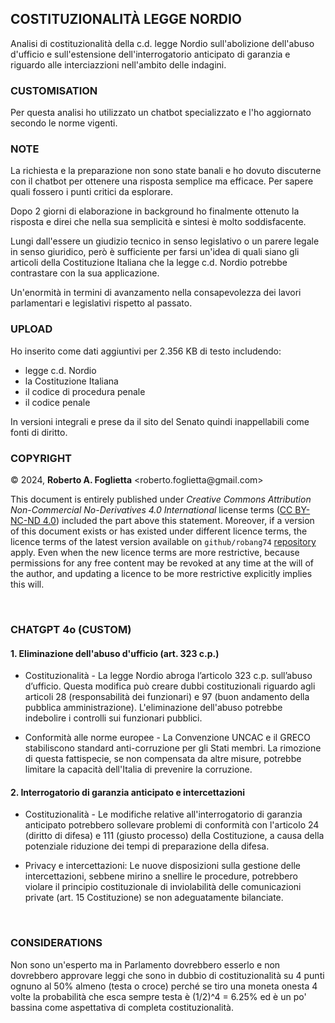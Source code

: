 ## COSTITUZIONALITÀ LEGGE NORDIO

Analisi di costituzionalità della c.d. legge Nordio sull'abolizione dell'abuso d'ufficio e sull'estensione dell'interrogatorio anticipato di garanzia e riguardo alle interciazzioni nell'ambito delle indagini.

### CUSTOMISATION

Per questa analisi ho utilizzato un chatbot specializzato e l'ho aggiornato secondo le norme vigenti.

### NOTE

La richiesta e la preparazione non sono state banali e ho dovuto discuterne con il chatbot per ottenere una risposta semplice ma efficace. Per sapere quali fossero i punti critici da esplorare.

Dopo 2 giorni di elaborazione in background ho finalmente ottenuto la risposta e direi che nella sua semplicità e sintesi è molto soddisfacente.

Lungi dall'essere un giudizio tecnico in senso legislativo o un parere legale in senso giuridico, però è sufficiente per farsi un'idea di quali siano gli articoli della Costituzione Italiana che la legge c.d. Nordio potrebbe contrastare con la sua applicazione.

Un'enormità in termini di avanzamento nella consapevolezza dei lavori parlamentari e legislativi rispetto al passato.

### UPLOAD

Ho inserito come dati aggiuntivi per 2.356 KB di testo includendo:

- legge c.d. Nordio
- la Costituzione Italiana
- il codice di procedura penale
- il codice penale

In versioni integrali e prese da il sito del Senato quindi inappellabili come fonti di diritto. 

### COPYRIGHT

&copy; 2024, **Roberto A. Foglietta** \<roberto.foglietta<span>@</span>gmail.com\>

This document is entirely published under *Creative Commons Attribution Non-Commercial No-Derivatives 4.0 International* license terms ([CC BY-NC-ND 4.0](https://creativecommons.org/licenses/by-nc-nd/4.0/)) included the part above this statement. Moreover, if a version of this document exists or has existed under different licence terms, the licence terms of the latest version available on `github/robang74` [repository](https://github.com/robang74/chatgpt-answered-prompts/) apply. Even when the new licence terms are more restrictive, because permissions for any free content may be revoked at any time at the will of the author, and updating a licence to be more restrictive explicitly implies this will.

<br/>

### CHATGPT 4o (CUSTOM)

#### 1. Eliminazione dell'abuso d'ufficio (art. 323 c.p.)

- Costituzionalità - La legge Nordio abroga l’articolo 323 c.p. sull’abuso d’ufficio. Questa modifica può creare dubbi costituzionali riguardo agli articoli 28 (responsabilità dei funzionari) e 97 (buon andamento della pubblica amministrazione). L'eliminazione dell'abuso potrebbe indebolire i controlli sui funzionari pubblici.

- Conformità alle norme europee - La Convenzione UNCAC e il GRECO stabiliscono standard anti-corruzione per gli Stati membri. La rimozione di questa fattispecie, se non compensata da altre misure, potrebbe limitare la capacità dell'Italia di prevenire la corruzione.

#### 2. Interrogatorio di garanzia anticipato e intercettazioni

- Costituzionalità - Le modifiche relative all'interrogatorio di garanzia anticipato potrebbero sollevare problemi di conformità con l'articolo 24 (diritto di difesa) e 111 (giusto processo) della Costituzione, a causa della potenziale riduzione dei tempi di preparazione della difesa.

- Privacy e intercettazioni: Le nuove disposizioni sulla gestione delle intercettazioni, sebbene mirino a snellire le procedure, potrebbero violare il principio costituzionale di inviolabilità delle comunicazioni private (art. 15 Costituzione) se non adeguatamente bilanciate.

<br/>

### CONSIDERATIONS

Non sono un'esperto ma in Parlamento dovrebbero esserlo e non dovrebbero approvare leggi che sono in dubbio di costituzionalità su 4 punti ognuno al 50% almeno (testa o croce) perché se tiro una moneta onesta 4 volte la probabilità che esca sempre testa è (1/2)^4 = 6.25% ed è un po' bassina come aspettativa di completa costituzionalità.
